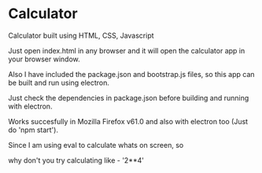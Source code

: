 # Calculator
Calculator built using HTML, CSS, Javascript


Just open index.html in any browser and it will open the calculator app in your browser window.

Also I have included the package.json and bootstrap.js files, so this app can be built and run using electron.

Just check the dependencies in package.json before building and running with electron.


Works succesfully in Mozilla Firefox v61.0 and also with electron too (Just do 'npm start').


Since I am using eval to calculate whats on screen, so 

why don't you try calculating like - '2**4'
